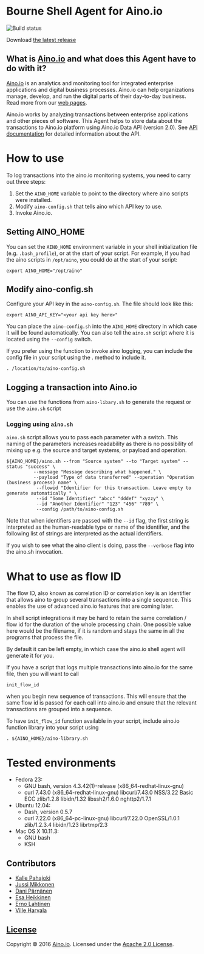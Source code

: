 # Bourne Shell Agent for Aino.io 

![Build status](https://circleci.com/gh/Aino-io/agent-shell.svg?style=shield&circle-token=bde6cb9153f5ed7e43f6b99a8489b1b36b0dcb83)

Download [the latest release](https://github.com/Aino-io/agent-shell/releases/)

## What is [Aino.io](http://aino.io) and what does this Agent have to do with it?

[Aino.io](http://aino.io) is an analytics and monitoring tool for integrated enterprise applications and digital business processes. Aino.io can help organizations manage, develop, and run the digital parts of their day-to-day business. Read more from our [web pages](http://aino.io).

Aino.io works by analyzing transactions between enterprise applications and other pieces of software. This Agent helps to store data about the transactions to Aino.io platform using Aino.io Data API (version 2.0). See [API documentation](http://www.aino.io/api) for detailed information about the API.

# How to use

To log transactions into the aino.io monitoring systems, you need to carry out three steps:

1. Set the `AINO_HOME` variable to point to the directory where aino scripts were installed.
2. Modify `aino-config.sh` that tells aino which API key to use.
2. Invoke Aino.io.

## Setting AINO_HOME
You can set the `AINO_HOME` environment variable in your shell initialization file (e.g. `.bash_profile`), or at the start of your script.
For example, if you had the aino scripts in `/opt/aino`, you could do at the start of your script:

```
export AINO_HOME="/opt/aino"
```

## Modify aino-config.sh
Configure your API key in the `aino-config.sh`. The file should look like this:

```
export AINO_API_KEY="<your api key here>"
```

You can place the `aino-config.sh` into the `AINO_HOME` directory in which case it will be found automatically. You can also
tell the `aino.sh` script where it is located using the `--config` switch.

If you prefer using the function to invoke aino logging, you can include the config file in your script using the . method to include it.

```
. /location/to/aino-config.sh
```

## Logging a transaction into Aino.io
You can use the functions from `aino-libary.sh` to generate the request or use the `aino.sh` script

### Logging using `aino.sh`

`aino.sh` script allows you to pass each parameter with a switch. This naming of the parameters increases
readability as there is no possibility of mixing up e.g. the source and target systems,
or payload and operation.

```
${AINO_HOME}/aino.sh --from "Source system" --to "Target system" --status "success" \
		  --message "Message describing what happened." \
          --payload "Type of data transferred" --operation "Operation (business process) name" \
           --flowid "Identifier for this transaction. Leave empty to generate automatically " \
           --id "Some Identifier" "abcc" "dddef" "xyzzy" \
           --id "Another Identifier" "123" "456" "789" \
           --config /path/to/aino-config.sh
```

Note that when identifiers are passed with the `--id` flag, the first string is interpreted as the human-readable type or name of the identifier, and the following list of strings are interpreted as the actual identifiers.

If you wish to see what the aino client is doing, pass the `--verbose` flag into the aino.sh invocation.

# What to use as flow ID
The flow ID, also known as correlation ID or correlation key is an identifier that allows aino
to group several transactions into a single sequence. This enables the use of advanced
aino.io features that are coming later.

In shell script integrations it may be hard to retain the same correlation / flow id for the duration
of the whole processing chain. One possible value here would be the filename, if it is random and
stays the same in all the programs that process the file.

By default it can be left empty, in which case the aino.io shell agent will generate it for you.

If you have a script that logs multiple transactions into aino.io for the same file, then you will want to
call
```
init_flow_id
```
when you begin new sequence of transactions. This will ensure that the same flow id is passed for each call into aino.io
and ensure that the relevant transactions are grouped into a sequence.

To have `init_flow_id` function available in your script, include aino.io function library into your script using
 ```
 . ${AINO_HOME}/aino-library.sh
 ```

# Tested environments

- Fedora 23:
	- GNU bash, version 4.3.42(1)-release (x86_64-redhat-linux-gnu)
	- curl 7.43.0 (x86_64-redhat-linux-gnu) libcurl/7.43.0 NSS/3.22 Basic ECC zlib/1.2.8 libidn/1.32 libssh2/1.6.0 nghttp2/1.7.1
- Ubuntu 12.04:
  	- Dash, version 0.5.7
  	- curl 7.22.0 (x86_64-pc-linux-gnu) libcurl/7.22.0 OpenSSL/1.0.1 zlib/1.2.3.4 libidn/1.23 librtmp/2.3
- Mac OS X 10.11.3:
	- GNU bash
	- KSH

## Contributors

- [Kalle Pahajoki](https://github.com/kallepahajoki)
- [Jussi Mikkonen](https://github.com/jussi-mikkonen)
- [Dani Pärnänen](https://github.com/dparnane)
- [Esa Heikkinen](https://github.com/esaheikkinen)
- [Erno Lahtinen](https://github.com/ernolahtinen)
- [Ville Harvala](https://github.com/vharvala)

## [License](LICENSE)

Copyright &copy; 2016 [Aino.io](http://aino.io). Licensed under the [Apache 2.0 License](LICENSE).
